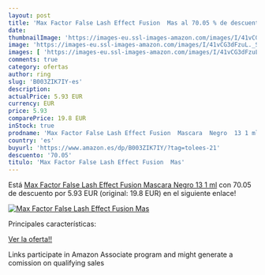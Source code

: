 ```yaml
---
layout: post
title: 'Max Factor False Lash Effect Fusion  Mas al 70.05 % de descuento'
date: 
thumbnailImage: 'https://images-eu.ssl-images-amazon.com/images/I/41vCG3dFzuL._SL200_.jpg'
image: 'https://images-eu.ssl-images-amazon.com/images/I/41vCG3dFzuL._SL200_.jpg'
images: [ 'https://images-eu.ssl-images-amazon.com/images/I/41vCG3dFzuL._SL200_.jpg' ]
comments: true
category: ofertas
author: ring
slug: 'B003ZIK7IY-es'
description:
actualPrice: 5.93 EUR
currency: EUR
price: 5.93
comparePrice: 19.8 EUR
inStock: true
prodname: 'Max Factor False Lash Effect Fusion  Mascara  Negro  13 1 ml'
country: 'es'
buyurl: 'https://www.amazon.es/dp/B003ZIK7IY/?tag=tolees-21'
descuento: '70.05'
titulo: 'Max Factor False Lash Effect Fusion  Mas'
---
```


Está [Max Factor False Lash Effect Fusion  Mascara  Negro  13 1 ml](https://www.amazon.es/dp/B003ZIK7IY/?tag=tolees-21) con 70.05 de descuento por 5.93 EUR (original: 19.8 EUR) en el siguiente enlace!

[![Max Factor False Lash Effect Fusion  Mas](https://images-eu.ssl-images-amazon.com/images/I/41vCG3dFzuL._SL200_.jpg)](https://www.amazon.es/dp/B003ZIK7IY/?tag=tolees-21)

Principales características:


[Ver la oferta!!](https://www.amazon.es/dp/B003ZIK7IY/?tag=tolees-21)

Links participate in Amazon Associate program and might generate a comission on qualifying sales


